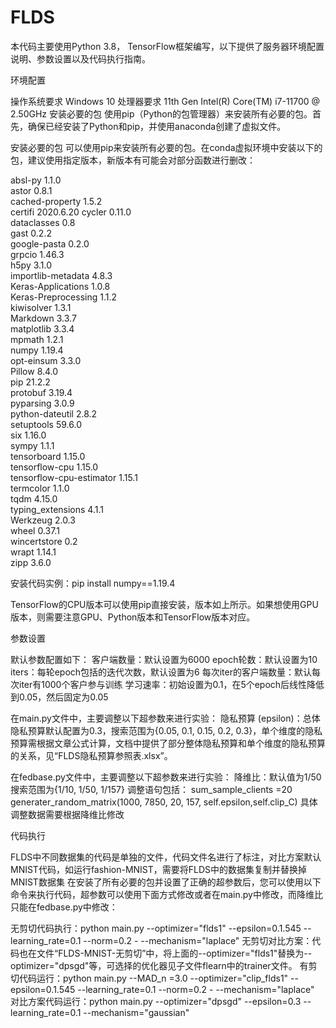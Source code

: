 # FLDS
本代码主要使用Python 3.8， TensorFlow框架编写，以下提供了服务器环境配置说明、参数设置以及代码执行指南。

环境配置

操作系统要求
Windows 10
处理器要求
11th Gen Intel(R) Core(TM) i7-11700 @ 2.50GHz
安装必要的包
使用pip（Python的包管理器）来安装所有必要的包。首先，确保已经安装了Python和pip，并使用anaconda创建了虚拟文件。

安装必要的包
可以使用pip来安装所有必要的包。在conda虚拟环境中安装以下的包，建议使用指定版本，新版本有可能会对部分函数进行删改：

absl-py                  1.1.0    
astor                    0.8.1    
cached-property          1.5.2    
certifi                  2020.6.20
cycler                   0.11.0   
dataclasses              0.8      
gast                     0.2.2    
google-pasta             0.2.0    
grpcio                   1.46.3   
h5py                     3.1.0    
importlib-metadata       4.8.3    
Keras-Applications       1.0.8    
Keras-Preprocessing      1.1.2    
kiwisolver               1.3.1    
Markdown                 3.3.7    
matplotlib               3.3.4    
mpmath                   1.2.1    
numpy                    1.19.4   
opt-einsum               3.3.0    
Pillow                   8.4.0    
pip                      21.2.2   
protobuf                 3.19.4   
pyparsing                3.0.9    
python-dateutil          2.8.2    
setuptools               59.6.0   
six                      1.16.0   
sympy                    1.1.1    
tensorboard              1.15.0   
tensorflow-cpu           1.15.0   
tensorflow-cpu-estimator 1.15.1   
termcolor                1.1.0    
tqdm                     4.15.0   
typing_extensions        4.1.1    
Werkzeug                 2.0.3    
wheel                    0.37.1   
wincertstore             0.2      
wrapt                    1.14.1   
zipp                     3.6.0

安装代码实例：pip install numpy==1.19.4

TensorFlow的CPU版本可以使用pip直接安装，版本如上所示。如果想使用GPU版本，则需要注意GPU、Python版本和TensorFlow版本对应。


参数设置


默认参数配置如下：
客户端数量：默认设置为6000
epoch轮数：默认设置为10
iters：每轮epoch包括的迭代次数，默认设置为6
每次iter的客户端数量：默认每次iter有1000个客户参与训练
学习速率：初始设置为0.1，在5个epoch后线性降低到0.05，然后固定为0.05

在main.py文件中，主要调整以下超参数来进行实验：
隐私预算 (epsilon)：总体隐私预算默认配置为0.3，搜索范围为{0.05, 0.1, 0.15, 0.2, 0.3}，单个维度的隐私预算需根据文章公式计算，文档中提供了部分整体隐私预算和单个维度的隐私预算的关系，见“FLDS隐私预算参照表.xlsx”。

在fedbase.py文件中，主要调整以下超参数来进行实验：
降维比：默认值为1/50 搜索范围为{1/10, 1/50, 1/157}
调整语句包括：
sum_sample_clients =20
generater_random_matrix(1000, 7850, 20, 157, self.epsilon,self.clip_C)
具体调整数据需要根据降维比修改


代码执行

FLDS中不同数据集的代码是单独的文件，代码文件名进行了标注，对比方案默认MNIST代码，如运行fashion-MNIST，需要将FLDS中的数据集复制并替换掉MNIST数据集
在安装了所有必要的包并设置了正确的超参数后，您可以使用以下命令来执行代码，超参数可以使用下面方式修改或者在main.py中修改，而降维比只能在fedbase.py中修改：

无剪切代码执行：python main.py  --optimizer="flds1"   --epsilon=0.1.545   --learning_rate=0.1  --norm=0.2 - --mechanism="laplace"
无剪切对比方案：代码也在文件“FLDS-MNIST-无剪切”中，将上面的--optimizer="flds1"替换为--optimizer="dpsgd"等，可选择的优化器见子文件flearn中的trainer文件。
有剪切代码运行：python main.py  --MAD_n =3.0  --optimizer="clip_flds1"   --epsilon=0.1.545   --learning_rate=0.1  --norm=0.2 - --mechanism="laplace"
对比方案代码运行：python main.py  --optimizer="dpsgd"   --epsilon=0.3   --learning_rate=0.1  --mechanism="gaussian"
